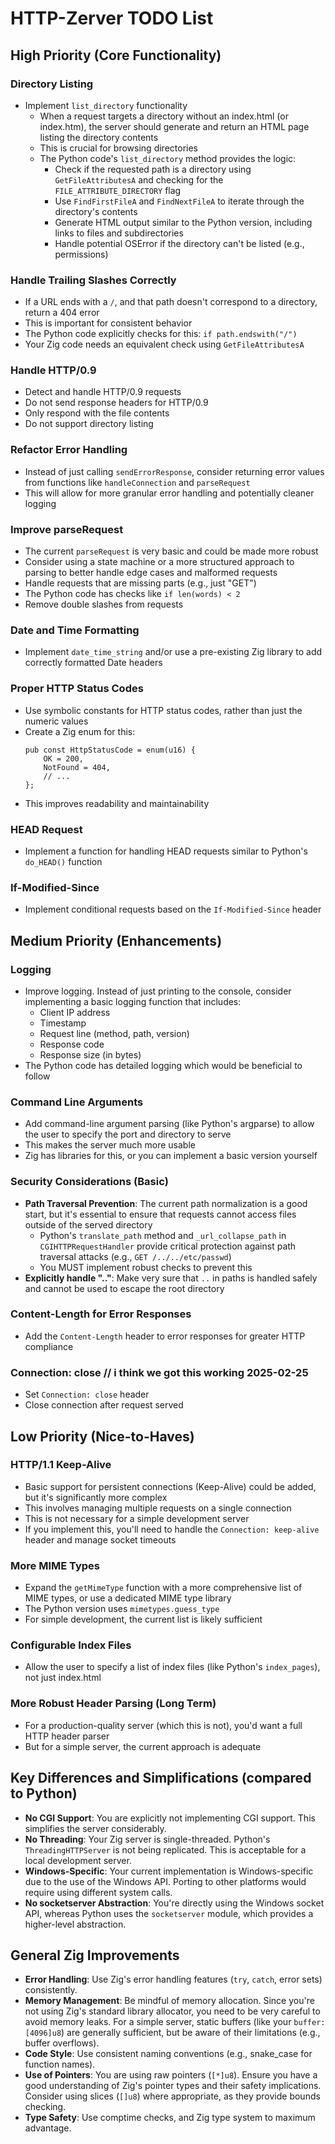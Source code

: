 # HTTP-Zerver TODO List

## High Priority (Core Functionality)

### Directory Listing
- Implement `list_directory` functionality
  - When a request targets a directory without an index.html (or index.htm), the server should generate and return an HTML page listing the directory contents
  - This is crucial for browsing directories
  - The Python code's `list_directory` method provides the logic:
    - Check if the requested path is a directory using `GetFileAttributesA` and checking for the `FILE_ATTRIBUTE_DIRECTORY` flag
    - Use `FindFirstFileA` and `FindNextFileA` to iterate through the directory's contents
    - Generate HTML output similar to the Python version, including links to files and subdirectories
    - Handle potential OSError if the directory can't be listed (e.g., permissions)

### Handle Trailing Slashes Correctly
- If a URL ends with a `/`, and that path doesn't correspond to a directory, return a 404 error
- This is important for consistent behavior
- The Python code explicitly checks for this: `if path.endswith("/")`
- Your Zig code needs an equivalent check using `GetFileAttributesA`

### Handle HTTP/0.9
- Detect and handle HTTP/0.9 requests
- Do not send response headers for HTTP/0.9
- Only respond with the file contents
- Do not support directory listing

### Refactor Error Handling
- Instead of just calling `sendErrorResponse`, consider returning error values from functions like `handleConnection` and `parseRequest`
- This will allow for more granular error handling and potentially cleaner logging

### Improve parseRequest
- The current `parseRequest` is very basic and could be made more robust
- Consider using a state machine or a more structured approach to parsing to better handle edge cases and malformed requests
- Handle requests that are missing parts (e.g., just "GET")
- The Python code has checks like `if len(words) < 2`
- Remove double slashes from requests

### Date and Time Formatting
- Implement `date_time_string` and/or use a pre-existing Zig library to add correctly formatted Date headers

### Proper HTTP Status Codes
- Use symbolic constants for HTTP status codes, rather than just the numeric values
- Create a Zig enum for this: 
  ```zig
  pub const HttpStatusCode = enum(u16) { 
      OK = 200, 
      NotFound = 404, 
      // ... 
  };
  ```
- This improves readability and maintainability

### HEAD Request
- Implement a function for handling HEAD requests similar to Python's `do_HEAD()` function

### If-Modified-Since
- Implement conditional requests based on the `If-Modified-Since` header

## Medium Priority (Enhancements)

### Logging
- Improve logging. Instead of just printing to the console, consider implementing a basic logging function that includes:
  - Client IP address
  - Timestamp
  - Request line (method, path, version)
  - Response code
  - Response size (in bytes)
- The Python code has detailed logging which would be beneficial to follow

### Command Line Arguments
- Add command-line argument parsing (like Python's argparse) to allow the user to specify the port and directory to serve
- This makes the server much more usable
- Zig has libraries for this, or you can implement a basic version yourself

### Security Considerations (Basic)
- **Path Traversal Prevention**: The current path normalization is a good start, but it's essential to ensure that requests cannot access files outside of the served directory
  - Python's `translate_path` method and `_url_collapse_path` in `CGIHTTPRequestHandler` provide critical protection against path traversal attacks (e.g., `GET /../../etc/passwd`)
  - You MUST implement robust checks to prevent this
- **Explicitly handle ".."**: Make very sure that `..` in paths is handled safely and cannot be used to escape the root directory

### Content-Length for Error Responses
- Add the `Content-Length` header to error responses for greater HTTP compliance

### Connection: close // i think we got this working 2025-02-25
- Set `Connection: close` header
- Close connection after request served

## Low Priority (Nice-to-Haves)

### HTTP/1.1 Keep-Alive
- Basic support for persistent connections (Keep-Alive) could be added, but it's significantly more complex
- This involves managing multiple requests on a single connection
- This is not necessary for a simple development server
- If you implement this, you'll need to handle the `Connection: keep-alive` header and manage socket timeouts

### More MIME Types
- Expand the `getMimeType` function with a more comprehensive list of MIME types, or use a dedicated MIME type library
- The Python version uses `mimetypes.guess_type`
- For simple development, the current list is likely sufficient

### Configurable Index Files
- Allow the user to specify a list of index files (like Python's `index_pages`), not just index.html

### More Robust Header Parsing (Long Term)
- For a production-quality server (which this is not), you'd want a full HTTP header parser
- But for a simple server, the current approach is adequate

## Key Differences and Simplifications (compared to Python)

- **No CGI Support**: You are explicitly not implementing CGI support. This simplifies the server considerably.
- **No Threading**: Your Zig server is single-threaded. Python's `ThreadingHTTPServer` is not being replicated. This is acceptable for a local development server.
- **Windows-Specific**: Your current implementation is Windows-specific due to the use of the Windows API. Porting to other platforms would require using different system calls.
- **No socketserver Abstraction**: You're directly using the Windows socket API, whereas Python uses the `socketserver` module, which provides a higher-level abstraction.

## General Zig Improvements

- **Error Handling**: Use Zig's error handling features (`try`, `catch`, error sets) consistently.
- **Memory Management**: Be mindful of memory allocation. Since you're not using Zig's standard library allocator, you need to be very careful to avoid memory leaks. For a simple server, static buffers (like your `buffer: [4096]u8`) are generally sufficient, but be aware of their limitations (e.g., buffer overflows).
- **Code Style**: Use consistent naming conventions (e.g., snake_case for function names).
- **Use of Pointers**: You are using raw pointers (`[*]u8`). Ensure you have a good understanding of Zig's pointer types and their safety implications. Consider using slices (`[]u8`) where appropriate, as they provide bounds checking.
- **Type Safety**: Use comptime checks, and Zig type system to maximum advantage.